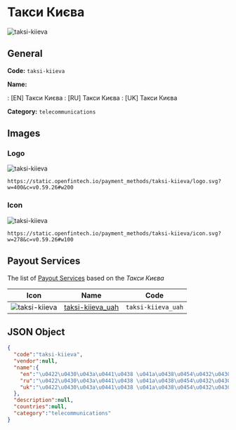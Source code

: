 
# Такси Києва 
![taksi-kiieva](https://static.openfintech.io/payment_methods/taksi-kiieva/logo.svg?w=400&c=v0.59.26#w200)  

## General 
**Code:** `taksi-kiieva` 
 
**Name:** 
 
:	[EN] Такси Києва 
:	[RU] Такси Києва 
:	[UK] Такси Києва 
 
**Category:** `telecommunications` 
 

## Images 

### Logo 
![taksi-kiieva](https://static.openfintech.io/payment_methods/taksi-kiieva/logo.svg?w=400&c=v0.59.26#w200)  

```
https://static.openfintech.io/payment_methods/taksi-kiieva/logo.svg?w=400&c=v0.59.26#w200
```  

### Icon 
![taksi-kiieva](https://static.openfintech.io/payment_methods/taksi-kiieva/icon.svg?w=278&c=v0.59.26#w100)  

```
https://static.openfintech.io/payment_methods/taksi-kiieva/icon.svg?w=278&c=v0.59.26#w100
```  

## Payout Services 
 
The list of [Payout Services](/payout-services/) based on the _Такси Києва_ 

|Icon|Name|Code| 
|:---:|:---:|:---:| 
|![taksi-kiieva](https://static.openfintech.io/payout_methods/taksi-kiieva/icon.svg?w=278&c=v0.59.26#w40) |[taksi-kiieva_uah](/payout-services/taksi-kiieva_uah/)|`taksi-kiieva_uah`| 
 

## JSON Object 

```json
{
  "code":"taksi-kiieva",
  "vendor":null,
  "name":{
    "en":"\u0422\u0430\u043a\u0441\u0438 \u041a\u0438\u0454\u0432\u0430",
    "ru":"\u0422\u0430\u043a\u0441\u0438 \u041a\u0438\u0454\u0432\u0430",
    "uk":"\u0422\u0430\u043a\u0441\u0438 \u041a\u0438\u0454\u0432\u0430"
  },
  "description":null,
  "countries":null,
  "category":"telecommunications"
}
```  
